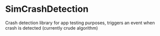 SimCrashDetection
=================

Crash detection library for app testing purposes, triggers an event when crash is detected (currently crude algorithm)
